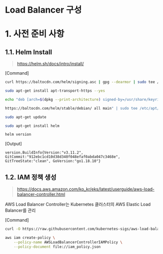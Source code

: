 # Load Balancer 구성

# 1. 사전 준비 사항

## 1.1. Helm Install

> https://helm.sh/docs/intro/install/

[Command]

```bash
curl https://baltocdn.com/helm/signing.asc | gpg --dearmor | sudo tee /usr/share/keyrings/helm.gpg > /dev/null
```

```bash
sudo apt-get install apt-transport-https --yes
```

```bash
echo "deb [arch=$(dpkg --print-architecture) signed-by=/usr/share/keyrings/helm.gpg] 
```

```bash
https://baltocdn.com/helm/stable/debian/ all main" | sudo tee /etc/apt/sources.list.d/helm-stable-debian.list
```

```bash
sudo apt-get update
```

```bash
sudo apt-get install helm
```

```bash
helm version
```



[Output]

```
version.BuildInfo{Version:"v3.11.2", GitCommit:"912ebc1cd10d38d340f048efaf0abda047c3468e", GitTreeState:"clean", GoVersion:"go1.18.10"}
```



## 1.2. IAM 정책 생성

> https://docs.aws.amazon.com/ko_kr/eks/latest/userguide/aws-load-balancer-controller.html

AWS Load Balancer Controller는 Kubernetes 클러스터의 AWS Elastic Load Balancer를 관리

[Command]

```bash
curl -O https://raw.githubusercontent.com/kubernetes-sigs/aws-load-balancer-controller/v2.4.7/docs/install/iam_policy.json
```

```bash
aws iam create-policy \
    --policy-name AWSLoadBalancerControllerIAMPolicy \
    --policy-document file://iam_policy.json
```

